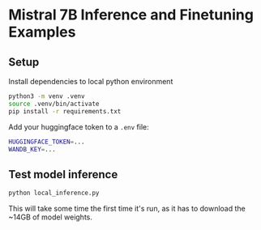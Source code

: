 # Mistral 7B Inference and Finetuning Examples

## Setup

Install dependencies to local python environment

```bash
python3 -m venv .venv
source .venv/bin/activate
pip install -r requirements.txt
```

Add your huggingface token to a `.env` file:

```bash
HUGGINGFACE_TOKEN=...
WANDB_KEY=...
```

## Test model inference

```bash
python local_inference.py
```

This will take some time the first time it's run, as it has to download the ~14GB of model weights.
